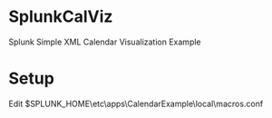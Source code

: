 SplunkCalViz
============

Splunk Simple XML Calendar Visualization Example

Setup
=====

Edit $SPLUNK_HOME\etc\apps\CalendarExample\local\macros.conf
